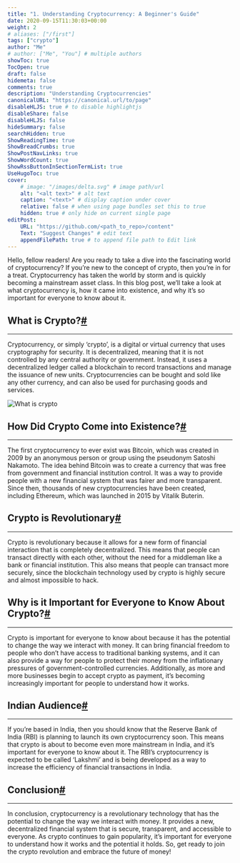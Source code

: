 ```yaml
---
title: "1. Understanding Cryptocurrency: A Beginner's Guide"
date: 2020-09-15T11:30:03+00:00
weight: 2
# aliases: ["/first"]
tags: ["crypto"]
author: "Me"
# author: ["Me", "You"] # multiple authors
showToc: true
TocOpen: true
draft: false
hidemeta: false
comments: true
description: "Understanding Cryptocurrencies"
canonicalURL: "https://canonical.url/to/page"
disableHLJS: true # to disable highlightjs
disableShare: false
disableHLJS: false
hideSummary: false
searchHidden: true
ShowReadingTime: true
ShowBreadCrumbs: true
ShowPostNavLinks: true
ShowWordCount: true
ShowRssButtonInSectionTermList: true
UseHugoToc: true
cover:
    # image: "/images/delta.svg" # image path/url
    alt: "<alt text>" # alt text
    caption: "<text>" # display caption under cover
    relative: false # when using page bundles set this to true
    hidden: true # only hide on current single page
editPost:
    URL: "https://github.com/<path_to_repo>/content"
    Text: "Suggest Changes" # edit text
    appendFilePath: true # to append file path to Edit link
---
```


Hello, fellow readers! Are you ready to take a dive into the fascinating world of cryptocurrency? If you’re new to the concept of crypto, then you’re in for a treat. Cryptocurrency has taken the world by storm and is quickly becoming a mainstream asset class. In this blog post, we’ll take a look at what cryptocurrency is, how it came into existence, and why it’s so important for everyone to know about it.

What is Crypto?[#](#what-is-crypto)
-----------------------------------

* * *

Cryptocurrency, or simply ‘crypto’, is a digital or virtual currency that uses cryptography for security. It is decentralized, meaning that it is not controlled by any central authority or government. Instead, it uses a decentralized ledger called a blockchain to record transactions and manage the issuance of new units. Cryptocurrencies can be bought and sold like any other currency, and can also be used for purchasing goods and services.

![What is crypto](https://miro.medium.com/v2/resize:fit:1400/format:webp/1*A7Xnb4BuH5KEn998sYcPrg.jpeg)

How Did Crypto Come into Existence?[#](#how-did-crypto-come-into-existence)
---------------------------------------------------------------------------

* * *

The first cryptocurrency to ever exist was Bitcoin, which was created in 2009 by an anonymous person or group using the pseudonym Satoshi Nakamoto. The idea behind Bitcoin was to create a currency that was free from government and financial institution control. It was a way to provide people with a new financial system that was fairer and more transparent. Since then, thousands of new cryptocurrencies have been created, including Ethereum, which was launched in 2015 by Vitalik Buterin.

Crypto is Revolutionary[#](#crypto-is-revolutionary)
----------------------------------------------------

* * *

Crypto is revolutionary because it allows for a new form of financial interaction that is completely decentralized. This means that people can transact directly with each other, without the need for a middleman like a bank or financial institution. This also means that people can transact more securely, since the blockchain technology used by crypto is highly secure and almost impossible to hack.

Why is it Important for Everyone to Know About Crypto?[#](#why-is-it-important-for-everyone-to-know-about-crypto)
-----------------------------------------------------------------------------------------------------------------

* * *

Crypto is important for everyone to know about because it has the potential to change the way we interact with money. It can bring financial freedom to people who don’t have access to traditional banking systems, and it can also provide a way for people to protect their money from the inflationary pressures of government-controlled currencies. Additionally, as more and more businesses begin to accept crypto as payment, it’s becoming increasingly important for people to understand how it works.

Indian Audience[#](#indian-audience)
------------------------------------

* * *

If you’re based in India, then you should know that the Reserve Bank of India (RBI) is planning to launch its own cryptocurrency soon. This means that crypto is about to become even more mainstream in India, and it’s important for everyone to know about it. The RBI’s cryptocurrency is expected to be called ‘Lakshmi’ and is being developed as a way to increase the efficiency of financial transactions in India.

Conclusion[#](#conclusion)
--------------------------

* * *

In conclusion, cryptocurrency is a revolutionary technology that has the potential to change the way we interact with money. It provides a new, decentralized financial system that is secure, transparent, and accessible to everyone. As crypto continues to gain popularity, it’s important for everyone to understand how it works and the potential it holds. So, get ready to join the crypto revolution and embrace the future of money!